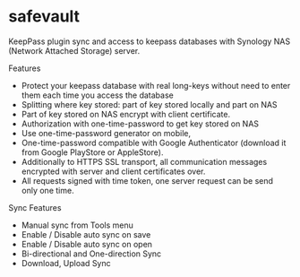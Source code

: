 # safevault

KeepPass plugin sync and access to keepass databases with Synology NAS (Network Attached Storage) server.

Features
* Protect your keepass database with real long-keys without need to enter them each time you access the database
* Splitting where key stored: part of key stored locally and part on NAS
* Part of key stored on NAS encrypt with client certificate.
* Authorization with one-time-password to get key stored on NAS
* Use one-time-password generator on mobile, 
* One-time-password compatible with Google Authenticator (download it from Google PlayStore or AppleStore).
* Additionally to HTTPS SSL transport, all communication messages encrypted with server and client certificates over.
* All requests signed with time token, one server request can be send only one time.

Sync Features
* Manual sync from Tools menu
* Enable / Disable auto sync on save
* Enable / Disable auto sync on open
* Bi-directional and One-direction Sync
* Download, Upload Sync


